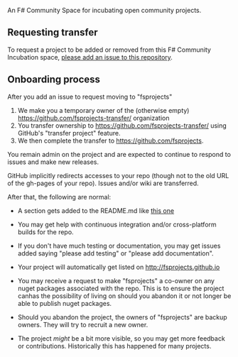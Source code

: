 
An F# Community Space for incubating open community projects.

## Requesting transfer

To request a project to be added or removed from this F# Community Incubation space, [please add an issue to this repository](https://github.com/fsprojects/FsProjectsAdmin/issues/new).

## Onboarding process 

After you add an issue to request moving to "fsprojects"

1. We make you a temporary owner of the (otherwise empty) https://github.com/fsprojects-transfer/ organization
2. You  transfer ownership to https://github.com/fsprojects-transfer/ using GitHub's "transfer project" feature. 
3. We then complete the transfer to https://github.com/fsprojects.  

You remain admin on the project and are expected to continue to respond to issues and make new releases.  

GitHub implicitly redirects accesses to your repo (though not to the old URL of the gh-pages of your repo).  Issues and/or wiki are transferred.

After that, the following are normal:

* A section gets added to the README.md like [this one](https://github.com/fsprojects/FSharp.Compatibility#maintainers)

* You may get help with continuous integration and/or cross-platform builds for the repo.

* If you don't have much testing or documentation, you may get issues added saying "please add testing" or "please add documentation".  

* Your project will automatically get listed on http://fsprojects.github.io

* You may receive a request to make "fsprojects" a co-owner on any nuget packages associated with the repo.  This is to ensure the project canhas the possibility of living on should you abandon it or not longer be able to publish nuget packages.

* Should you abandon the project, the owners of "fsprojects" are backup owners. They will try to recruit a new owner.

* The project *might* be a bit more visible, so you may get more feedback or contributions. Historically this has happened for many projects. 



